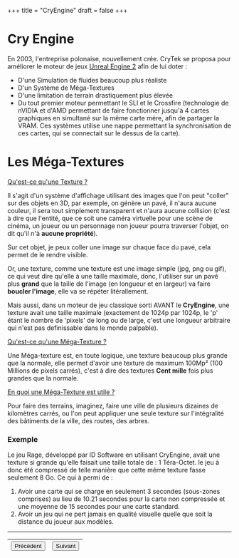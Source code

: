 +++
title = "CryEngine"
draft = false
+++
# Cry Engine
En 2003, l'entreprise polonaise, nouvellement crée. CryTek se proposa pour améliorer le moteur de jeux [Unreal Engine 2](https://vhascoet-pro.github.io/portfolio-bts.github.io/veille/veille_p4) afin de lui doter :
- D'une Simulation de fluides beaucoup plus réaliste
- D'un Système de Méga-Textures
- D'une limitation de terrain drastiquement plus élevée
- Du tout premier moteur permettant le SLI et le Crossfire (technologie de nVIDIA et d'AMD permettant de faire fonctionner jusqu'à 4 cartes graphiques en simultané sur la même carte mère, afin de partager la VRAM. Ces systèmes utilise une nappe permettant la synchronisation de ces cartes, qui se connectait sur le dessus de la carte).

# Les Méga-Textures
<u>Qu'est-ce qu'une Texture ?</u>

Il s'agit d'un système d'affichage utilisant des images que l'on peut "coller" sur des objets en 3D, par exemple, on génère un pavé, il n'aura aucune couleur, il sera tout simplement transparent et n'aura aucune collision (c'est à dire que l'entité, que ce soit une caméra virtuelle pour une scène de cinéma, un joueur ou un personnage non joueur pourra traverser l'objet, on dit qu'il n'à **aucune propriété**).

Sur cet objet, je peux coller une image sur chaque face du pavé, cela permet de le rendre visible.

Or, une texture, comme une texture est une image simple (jpg, png ou gif), ce qui veut dire qu'elle à une taille maximale, donc, l'utiliser sur un pavé plus **grand** que la taille de l'image (en longueur et en largeur) va faire **boucler l'image**, elle va se répéter litérallement.

Mais aussi, dans un moteur de jeu classique sorti AVANT le **CryEngine**, une texture avait une taille maximale (exactement de 1024p par 1024p, le 'p' étant le nombre de 'pixels' de long ou de large, c'est une longueur arbitraire qui n'est pas definissable dans le monde palpable).

<u>Qu'est-ce qu'une Méga-Texture ?</u>

Une Méga-texture est, en toute logique, une texture beaucoup plus grande que la normale, elle permet d'avoir une texture de maximum 100Mp² (100 Millions de pixels carrés), c'est à dire des textures **Cent mille** fois plus grandes que la normale.

<u>En quoi une Méga-Texture est utile ?</u>

Pour faire des terrains, imaginez, faire une ville de plusieurs dizaines de kilomètres carrés, ou l'on peut appliquer une seule texture sur l'intégralité des bâtiments de la ville, des routes, des arbres.

### Exemple

Le jeu Rage, développé par ID Software en utilisant CryEngine, avait une texture si grande qu'elle faisait une taille totale de : 1 Téra-Octet. le jeu à donc été compressé de telle manière que cette même texture fasse seulement 8 Go.
Ce qui à permi de :
1. Avoir une carte qui se charge en seulement 3 secondes (sous-zones comprises) au lieu de 10.21 secondes pour la carte non compressée et une moyenne de 15 secondes pour une carte standard.
2. Avoir un jeu qui ne pert jamais en qualité visuelle quelle que soit la distance du joueur aux modèles.

***
|<button onclick="window.location.href='https://vhascoet-pro.github.io/portfolio-bts.github.io/veille/veille_p4';">Précédent</button>|<button onclick="window.location.href='https://vhascoet-pro.github.io/portfolio-bts.github.io/veille/veille_p6';">Suivant</button>|
|---|---|
